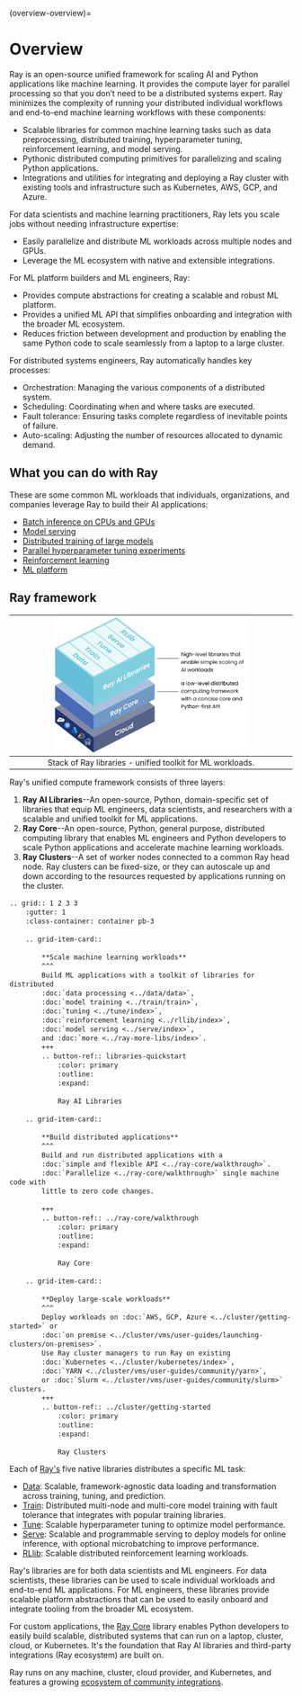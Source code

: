 (overview-overview)=
# Overview

Ray is an open-source unified framework for scaling AI and Python applications like machine learning. It provides the compute layer for parallel processing so that you don’t need to be a distributed systems expert. Ray minimizes the complexity of running your distributed individual workflows and end-to-end machine learning workflows with these components:
* Scalable libraries for common machine learning tasks such as data preprocessing, distributed training, hyperparameter tuning, reinforcement learning, and model serving.
* Pythonic distributed computing primitives for parallelizing and scaling Python applications.
* Integrations and utilities for integrating and deploying a Ray cluster with existing tools and infrastructure such as Kubernetes, AWS, GCP, and Azure.

For data scientists and machine learning practitioners, Ray lets you scale jobs without needing infrastructure expertise:
* Easily parallelize and distribute ML workloads across multiple nodes and GPUs.
* Leverage the ML ecosystem with native and extensible integrations.

For ML platform builders and ML engineers, Ray:
* Provides compute abstractions for creating a scalable and robust ML platform.
* Provides a unified ML API that simplifies onboarding and integration with the broader ML ecosystem.
* Reduces friction between development and production by enabling the same Python code to scale seamlessly from a laptop to a large cluster.

For distributed systems engineers, Ray automatically handles key processes:
* Orchestration: Managing the various components of a distributed system.
* Scheduling: Coordinating when and where tasks are executed.
* Fault tolerance: Ensuring tasks complete regardless of inevitable points of failure.
* Auto-scaling: Adjusting the number of resources allocated to dynamic demand.

## What you can do with Ray

These are some common ML workloads that individuals, organizations, and companies leverage Ray to build their AI applications:
* [Batch inference on CPUs and GPUs](project:#ref-use-cases-batch-infer)
* [Model serving](project:#ref-use-cases-model-serving)
* [Distributed training of large models](project:#ref-use-cases-distributed-training)
* [Parallel hyperparameter tuning experiments](project:#ref-use-cases-hyperparameter-tuning)
* [Reinforcement learning](project:#ref-use-cases-reinforcement-learning)
* [ML platform](project:#ref-use-cases-ml-platform)

## Ray framework

|<img src="../images/map-of-ray.svg" width="70%" loading="lazy">|
|:--:|
|Stack of Ray libraries - unified toolkit for ML workloads.|

Ray's unified compute framework consists of three layers:

1. **Ray AI Libraries**--An open-source, Python, domain-specific set of libraries that equip ML engineers, data scientists, and researchers with a scalable and unified toolkit for ML applications.
2. **Ray Core**--An open-source, Python, general purpose, distributed computing library that enables ML engineers and Python developers to scale Python applications and accelerate machine learning workloads.
3. **Ray Clusters**--A set of worker nodes connected to a common Ray head node. Ray clusters can be fixed-size, or they can autoscale up and down according to the resources requested by applications running on the cluster.

```{eval-rst}
.. grid:: 1 2 3 3
    :gutter: 1
    :class-container: container pb-3

    .. grid-item-card::

        **Scale machine learning workloads**
        ^^^
        Build ML applications with a toolkit of libraries for distributed
        :doc:`data processing <../data/data>`,
        :doc:`model training <../train/train>`,
        :doc:`tuning <../tune/index>`,
        :doc:`reinforcement learning <../rllib/index>`,
        :doc:`model serving <../serve/index>`,
        and :doc:`more <../ray-more-libs/index>`.
        +++
        .. button-ref:: libraries-quickstart
            :color: primary
            :outline:
            :expand:

            Ray AI Libraries

    .. grid-item-card::

        **Build distributed applications**
        ^^^
        Build and run distributed applications with a
        :doc:`simple and flexible API <../ray-core/walkthrough>`.
        :doc:`Parallelize <../ray-core/walkthrough>` single machine code with
        little to zero code changes.

        +++
        .. button-ref:: ../ray-core/walkthrough
            :color: primary
            :outline:
            :expand:

            Ray Core

    .. grid-item-card::

        **Deploy large-scale workloads**
        ^^^
        Deploy workloads on :doc:`AWS, GCP, Azure <../cluster/getting-started>` or
        :doc:`on premise <../cluster/vms/user-guides/launching-clusters/on-premises>`.
        Use Ray cluster managers to run Ray on existing
        :doc:`Kubernetes <../cluster/kubernetes/index>`,
        :doc:`YARN <../cluster/vms/user-guides/community/yarn>`,
        or :doc:`Slurm <../cluster/vms/user-guides/community/slurm>` clusters.
        +++
        .. button-ref:: ../cluster/getting-started
            :color: primary
            :outline:
            :expand:

            Ray Clusters
```

Each of [Ray's](../ray-air/getting-started) five native libraries distributes a specific ML task:
- [Data](../data/data): Scalable, framework-agnostic data loading and transformation across training, tuning, and prediction.
- [Train](../train/train): Distributed multi-node and multi-core model training with fault tolerance that integrates with popular training libraries.
- [Tune](../tune/index): Scalable hyperparameter tuning to optimize model performance.
- [Serve](../serve/index): Scalable and programmable serving to deploy models for online inference, with optional microbatching to improve performance.
- [RLlib](../rllib/index): Scalable distributed reinforcement learning workloads.

Ray's libraries are for both data scientists and ML engineers. For data scientists, these libraries can be used to scale individual workloads and end-to-end ML applications. For ML engineers, these libraries provide scalable platform abstractions that can be used to easily onboard and integrate tooling from the broader ML ecosystem.

For custom applications, the [Ray Core](../ray-core/walkthrough) library enables Python developers to easily build scalable, distributed systems that can run on a laptop, cluster, cloud, or Kubernetes. It's the foundation that Ray AI libraries and third-party integrations (Ray ecosystem) are built on.

Ray runs on any machine, cluster, cloud provider, and Kubernetes, and features a growing
[ecosystem of community integrations](ray-libraries).
